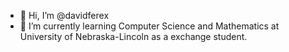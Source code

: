 - 👋 Hi, I’m @davidferex
- 🌱 I’m currently learning Computer Science and Mathematics at University of Nebraska-Lincoln as a exchange student.

<!---
davidferex/davidferex is a ✨ special ✨ repository because its `README.md` (this file) appears on your GitHub profile.
You can click the Preview link to take a look at your changes.
--->
